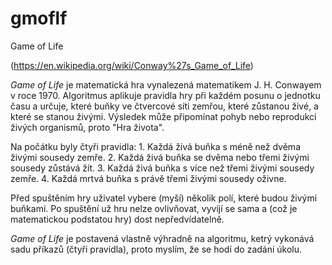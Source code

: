 # gmoflf
Game of Life

(https://en.wikipedia.org/wiki/Conway%27s_Game_of_Life)

*Game of Life* je matematická hra vynalezená matematikem J. H. Conwayem v roce 1970. Algoritmus aplikuje pravidla hry při každém posunu o jednotku času a určuje, které buňky ve čtvercové síti zemřou, které zůstanou živé, a které se stanou živými. Výsledek může připomínat pohyb nebo reprodukci živých organismů, proto "Hra života".

Na počátku byly čtyři pravidla:
    1.    Každá živá buňka s méně než dvěma živými sousedy zemře.
    2.    Každá živá buňka se dvěma nebo třemi živými sousedy zůstává žít.
    3.    Každá živá buňka s více než třemi živými sousedy zemře.
    4.    Každá mrtvá buňka s právě třemi živými sousedy oživne.

Před spuštěním hry uživatel vybere (myší) několik polí, které budou živými buňkami. Po spuštění už hru nelze ovlivňovat, vyvíjí se sama a (což je matematickou podstatou hry) dost nepředvídatelně.

*Game of Life* je postavená vlastně výhradně na algoritmu, ketrý vykonává sadu příkazů (čtyři pravidla), proto myslím, že se hodí do zadání úkolu.
